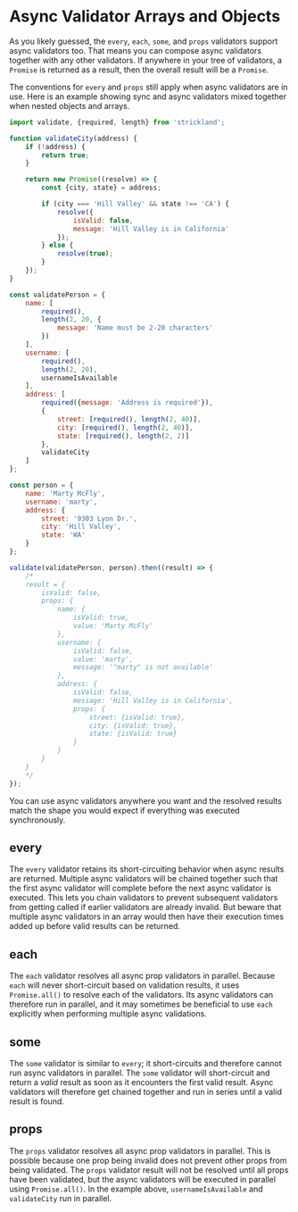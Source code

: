 # Async Validator Arrays and Objects

As you likely guessed, the `every`, `each`, `some`, and `props` validators support async validators too. That means you can compose async validators together with any other validators. If anywhere in your tree of validators, a `Promise` is returned as a result, then the overall result will be a `Promise`.

The conventions for `every` and `props` still apply when async validators are in use. Here is an example showing sync and async validators mixed together when nested objects and arrays.

``` jsx
import validate, {required, length} from 'strickland';

function validateCity(address) {
    if (!address) {
        return true;
    }

    return new Promise((resolve) => {
        const {city, state} = address;

        if (city === 'Hill Valley' && state !== 'CA') {
            resolve({
                isValid: false,
                message: 'Hill Valley is in California'
            });
        } else {
            resolve(true);
        }
    });
}

const validatePerson = {
    name: [
        required(),
        length(2, 20, {
            message: 'Name must be 2-20 characters'
        })
    ],
    username: [
        required(),
        length(2, 20),
        usernameIsAvailable
    ],
    address: [
        required({message: 'Address is required'}),
        {
            street: [required(), length(2, 40)],
            city: [required(), length(2, 40)],
            state: [required(), length(2, 2)]
        },
        validateCity
    ]
};

const person = {
    name: 'Marty McFly',
    username: 'marty',
    address: {
        street: '9303 Lyon Dr.',
        city: 'Hill Valley',
        state: 'WA'
    }
};

validate(validatePerson, person).then((result) => {
    /*
    result = {
        isValid: false,
        props: {
            name: {
                isValid: true,
                value: 'Marty McFly'
            },
            username: {
                isValid: false,
                value: 'marty',
                message: '"marty" is not available'
            },
            address: {
                isValid: false,
                message: 'Hill Valley is in California',
                props: {
                    street: {isValid: true},
                    city: {isValid: true},
                    state: {isValid: true}
                }
            }
        }
    }
    */
});
```

You can use async validators anywhere you want and the resolved results match the shape you would expect if everything was executed synchronously.

## every

The `every` validator retains its short-circuiting behavior when async results are returned.
Multiple async validators will be chained together such that the first async validator will
complete before the next async validator is executed. This lets you chain validators to prevent
subsequent validators from getting called if earlier validators are already invalid. But beware
that multiple async validators in an array would then have their execution times added up before
valid results can be returned.

## each

The `each` validator resolves all async prop validators in parallel. Because `each` will never short-circuit based on validation results, it uses `Promise.all()` to resolve each of the validators. Its async validators can therefore run in parallel, and it may sometimes be beneficial to use `each` explicitly when performing multiple async validations.

## some

The `some` validator is similar to `every`; it short-circuits and therefore cannot run async validators in parallel. The `some` validator will short-circuit and return a *valid* result as soon as it encounters the first valid result. Async validators will therefore get chained together and run in series until a valid result is found.

## props

The `props` validator resolves all async prop validators in parallel. This is possible because one prop being invalid does not prevent other props from being validated. The `props` validator result will not be resolved until all props have been validated, but the async validators will be executed in parallel using `Promise.all()`. In the example above, `usernameIsAvailable` and `validateCity` run in parallel.
